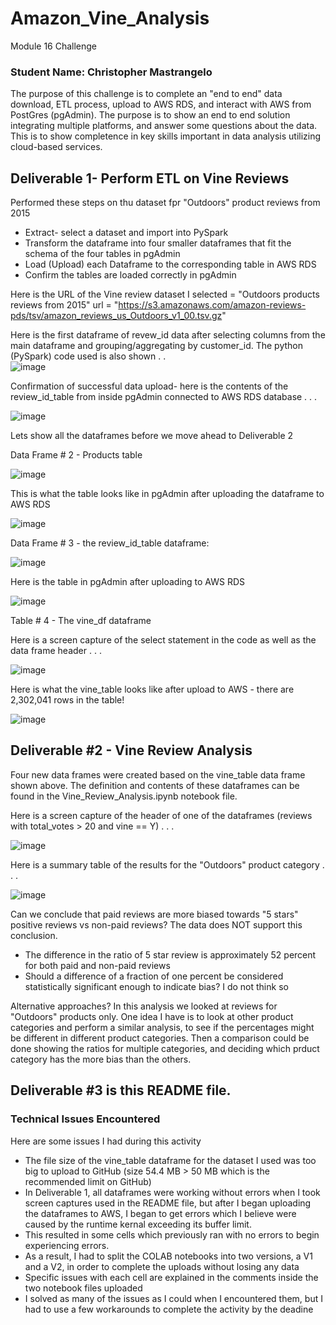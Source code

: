 # Amazon_Vine_Analysis
Module 16 Challenge

### Student Name: Christopher Mastrangelo 

The purpose of this challenge is to complete an "end to end" data download, ETL process, upload to AWS RDS, and interact with AWS from PostGres (pgAdmin).  The purpose is to show an end to end solution integrating multiple platforms, and answer some questions about the data.  This is to show completence in key skills important in data analysis utilizing cloud-based services. 

## Deliverable 1- Perform ETL on Vine Reviews

Performed these steps on thu dataset fpr "Outdoors" product reviews from 2015
- Extract- select a dataset and import into PySpark
- Transform the dataframe into four smaller dataframes that fit the schema of the four tables in pgAdmin
- Load (Upload) each Dataframe to the corresponding table in AWS RDS
- Confirm the tables are loaded correctly in pgAdmin

Here is the URL of the Vine review dataset I selected = "Outdoors products reviews from 2015"
url = "https://s3.amazonaws.com/amazon-reviews-pds/tsv/amazon_reviews_us_Outdoors_v1_00.tsv.gz"

Here is the first dataframe of revew_id data after selecting columns from the main dataframe and grouping/aggregating by customer_id.
The python (PySpark) code used is also shown . .  <br>
![image](https://user-images.githubusercontent.com/86205000/137646462-afc6eb92-0f20-418d-a498-4289a0e8019d.png)

Confirmation of successful data upload- here is the contents of the review_id_table from inside pgAdmin connected to AWS RDS database . . .  

![image](https://user-images.githubusercontent.com/86205000/137651107-61cc50fa-75a0-4f34-8bcf-dbb516ce4f48.png)

Lets show all the dataframes before we move ahead to Deliverable 2

Data Frame # 2 - Products table

![image](https://user-images.githubusercontent.com/86205000/137649494-22b979b8-c5f5-4807-b826-f28696bbe4ad.png)

This is what the table looks like in pgAdmin after uploading the dataframe to AWS RDS

![image](https://user-images.githubusercontent.com/86205000/137649785-59e8191b-eca0-4602-86d9-992c2a073a59.png)


Data Frame # 3 - the review_id_table dataframe: 

![image](https://user-images.githubusercontent.com/86205000/137649464-9719b482-77ae-4581-b47b-a09fd4740bf4.png)

Here is the table in pgAdmin after uploading to AWS RDS

![image](https://user-images.githubusercontent.com/86205000/137669350-f736ed84-ad73-4505-b22d-800ae9d85f38.png)


Table # 4 - The vine_df dataframe

Here is a screen capture of the  select statement in the code as well as the data frame header . . . 

![image](https://user-images.githubusercontent.com/86205000/137649423-d58c35fc-15a3-402b-8e71-e6961faeb3ff.png)

Here is what the vine_table looks like after upload to AWS - there are 2,302,041 rows in the table! 

![image](https://user-images.githubusercontent.com/86205000/137650510-aecfa01a-cc9f-468c-adde-cd5a1309cce4.png)

## Deliverable #2 - Vine Review Analysis 

Four new data frames were created based on the vine_table data frame shown above.
The definition and contents of these dataframes can be found in the Vine_Review_Analysis.ipynb notebook file.

Here is a screen capture of the header of one of the dataframes (reviews with total_votes > 20 and vine == Y) . . .

![image](https://user-images.githubusercontent.com/86205000/137665533-41381cc0-aed8-406d-b04e-d6613072e78c.png)

Here is a summary table of the results for the "Outdoors" product category . . .

![image](https://user-images.githubusercontent.com/86205000/137663455-d6c0fe57-8614-4e99-99a5-09b5041e5e70.png)

Can we conclude that paid reviews are more biased towards "5 stars" positive reviews vs non-paid reviews?  The data does NOT support this conclusion. 
- The difference in the ratio of 5 star review is approximately 52 percent for both paid and non-paid reviews
- Should a difference of  a fraction of one percent be considered statistically significant enough to indicate bias? I do not think so

Alternative approaches?  In this analysis we looked at reviews for "Outdoors" products only. One idea I have is to look at other product categories and perform a similar analysis, to see if the percentages might be different in different product categories.  Then  a comparison could be done showing the ratios for multiple categories, and deciding which prduct category has the more bias than the others. 


## Deliverable #3 is this README file.

### Technical Issues Encountered

Here are some issues I had during this activity

- The file size of the vine_table dataframe for the dataset I used was too big to upload to GitHub (size 54.4 MB > 50 MB which is the recommended limit on GitHub)
- In Deliverable 1, all dataframes were working without errors when I took screen captures used in the README file, but after I began uploading the dataframes to AWS, I began to get errors which I believe were caused by the runtime kernal exceeding its buffer limit.  
- This resulted in some cells which previously ran with no errors to begin experiencing errors. 
- As a result, I had to split the COLAB notebooks into two versions, a V1 and a V2, in order to complete the uploads without losing any data
- Specific issues with each cell are explained in the comments inside the two notebook files uploaded
- I solved as many of the issues as I could when I encountered them, but I had to use a few workarounds to complete the activity by the deadine

